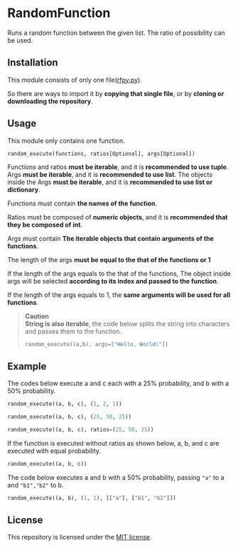 # RandomFunction
Runs a random function between the given list. The ratio of possibility can be used.

## Installation
This module consists of only one file([rfpy.py](https://github.com/jym0404/RandomFunction/blob/main/rfpy.py)).

So there are ways to import it by **copying that single file**, or by **cloning or downloading the repository**.

## Usage
This module only contains one function.

    random_execute(functions, ratios[Optional], args[Optional])

Functions and ratios **must be iterable**, and it is **recommended to use tuple**.
Args **must be iterable**, and it is **recommended to use list**.
The objects inside the Args **must be iterable**, and it is **recommended to use list or dictionary**.

Functions must contain **the names of the function**.

Ratios must be composed of **numeric objects**, and it is **recommended that they be composed of int**.

Args must contain **The iterable objects that contain arguments of the functions**.

The length of the args **must be equal to the that of the functions or 1**

If the length of the args equals to the that of the functions, The object inside args will be selected **according to its index and passed to the function**.

If the length of the args equals to 1, the **same arguments will be used for all functions**.

>**Caution**<br>
>**String is also iterable**, the code below splits the string into characters and passes them to the function.
>```python
>random_execute((a,b), args=["Hello, World!"])
>```

## Example

The codes below execute a and c each with a 25% probability, and b with a 50% probability.
```python
random_execute((a, b, c), (1, 2, 1))

random_execute((a, b, c), (25, 50, 25))

random_execute((a, b, c), ratios=(25, 50, 25))
```
If the function is executed without ratios as shown below, a, b, and c are executed with equal probability.
```python
random_execute((a, b, c))
```
The code below executes a and b with a 50% probability, passing `"a"` to a and `"b1","b2"` to b.
```python
random_execute((a, b), (1, 1), [["a"], ["b1", "b2"]])
```
## License
This repository is licensed under the [MIT license](https://github.com/jym0404/RandomFunction/blob/main/LICENSE).
